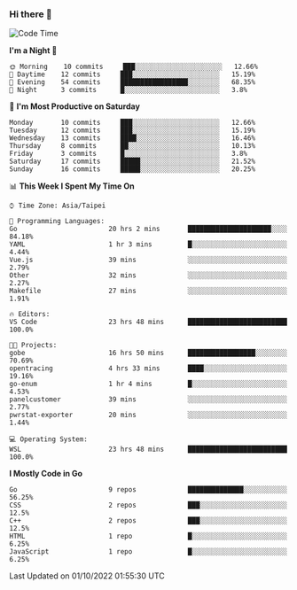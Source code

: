 ### Hi there 👋

<!--START_SECTION:waka-->
![Code Time](http://img.shields.io/badge/Code%20Time-473%20hrs%2049%20mins-blue)

**I'm a Night 🦉** 

```text
🌞 Morning    10 commits     ███░░░░░░░░░░░░░░░░░░░░░░   12.66% 
🌆 Daytime    12 commits     ███░░░░░░░░░░░░░░░░░░░░░░   15.19% 
🌃 Evening    54 commits     █████████████████░░░░░░░░   68.35% 
🌙 Night      3 commits      █░░░░░░░░░░░░░░░░░░░░░░░░   3.8%

```
📅 **I'm Most Productive on Saturday** 

```text
Monday       10 commits     ███░░░░░░░░░░░░░░░░░░░░░░   12.66% 
Tuesday      12 commits     ███░░░░░░░░░░░░░░░░░░░░░░   15.19% 
Wednesday    13 commits     ████░░░░░░░░░░░░░░░░░░░░░   16.46% 
Thursday     8 commits      ██░░░░░░░░░░░░░░░░░░░░░░░   10.13% 
Friday       3 commits      █░░░░░░░░░░░░░░░░░░░░░░░░   3.8% 
Saturday     17 commits     █████░░░░░░░░░░░░░░░░░░░░   21.52% 
Sunday       16 commits     █████░░░░░░░░░░░░░░░░░░░░   20.25%

```


📊 **This Week I Spent My Time On** 

```text
⌚︎ Time Zone: Asia/Taipei

💬 Programming Languages: 
Go                       20 hrs 2 mins       █████████████████████░░░░   84.18% 
YAML                     1 hr 3 mins         █░░░░░░░░░░░░░░░░░░░░░░░░   4.44% 
Vue.js                   39 mins             ░░░░░░░░░░░░░░░░░░░░░░░░░   2.79% 
Other                    32 mins             ░░░░░░░░░░░░░░░░░░░░░░░░░   2.27% 
Makefile                 27 mins             ░░░░░░░░░░░░░░░░░░░░░░░░░   1.91%

🔥 Editors: 
VS Code                  23 hrs 48 mins      █████████████████████████   100.0%

🐱‍💻 Projects: 
gobe                     16 hrs 50 mins      █████████████████░░░░░░░░   70.69% 
opentracing              4 hrs 33 mins       ████░░░░░░░░░░░░░░░░░░░░░   19.16% 
go-enum                  1 hr 4 mins         █░░░░░░░░░░░░░░░░░░░░░░░░   4.53% 
panelcustomer            39 mins             ░░░░░░░░░░░░░░░░░░░░░░░░░   2.77% 
pwrstat-exporter         20 mins             ░░░░░░░░░░░░░░░░░░░░░░░░░   1.44%

💻 Operating System: 
WSL                      23 hrs 48 mins      █████████████████████████   100.0%

```

**I Mostly Code in Go** 

```text
Go                       9 repos             ██████████████░░░░░░░░░░░   56.25% 
CSS                      2 repos             ███░░░░░░░░░░░░░░░░░░░░░░   12.5% 
C++                      2 repos             ███░░░░░░░░░░░░░░░░░░░░░░   12.5% 
HTML                     1 repo              █░░░░░░░░░░░░░░░░░░░░░░░░   6.25% 
JavaScript               1 repo              █░░░░░░░░░░░░░░░░░░░░░░░░   6.25%

```



 Last Updated on 01/10/2022 01:55:30 UTC
<!--END_SECTION:waka-->

<!--
**omegaatt36/omegaatt36** is a ✨ _special_ ✨ repository because its `README.md` (this file) appears on your GitHub profile.

Here are some ideas to get you started:

- 🔭 I’m currently working on ...
- 🌱 I’m currently learning ...
- 👯 I’m looking to collaborate on ...
- 🤔 I’m looking for help with ...
- 💬 Ask me about ...
- 📫 How to reach me: ...
- 😄 Pronouns: ...
- ⚡ Fun fact: ...
-->
